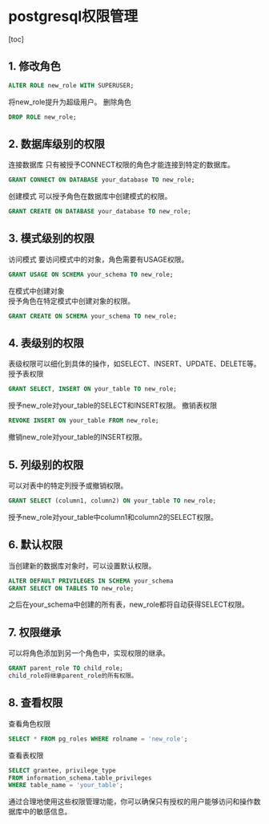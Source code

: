 
# postgresql权限管理

[toc]

## 1. 修改角色

```sql
ALTER ROLE new_role WITH SUPERUSER;
```
将new_role提升为超级用户。
删除角色
```sql
DROP ROLE new_role;
```

## 2. 数据库级别的权限

连接数据库
只有被授予CONNECT权限的角色才能连接到特定的数据库。
```sql
GRANT CONNECT ON DATABASE your_database TO new_role;
```
创建模式
可以授予角色在数据库中创建模式的权限。
```sql
GRANT CREATE ON DATABASE your_database TO new_role;
```
## 3. 模式级别的权限

访问模式
要访问模式中的对象，角色需要有USAGE权限。  
```sql
GRANT USAGE ON SCHEMA your_schema TO new_role;
```
在模式中创建对象  
授予角色在特定模式中创建对象的权限。  
```sql
GRANT CREATE ON SCHEMA your_schema TO new_role;
```

## 4. 表级别的权限

表级权限可以细化到具体的操作，如SELECT、INSERT、UPDATE、DELETE等。
授予表权限
```sql
GRANT SELECT, INSERT ON your_table TO new_role;
```

授予new_role对your_table的SELECT和INSERT权限。
撤销表权限
```sql
REVOKE INSERT ON your_table FROM new_role;
```
撤销new_role对your_table的INSERT权限。

## 5. 列级别的权限
可以对表中的特定列授予或撤销权限。
```sql
GRANT SELECT (column1, column2) ON your_table TO new_role;
```
授予new_role对your_table中column1和column2的SELECT权限。

## 6. 默认权限
当创建新的数据库对象时，可以设置默认权限。
```sql
ALTER DEFAULT PRIVILEGES IN SCHEMA your_schema
GRANT SELECT ON TABLES TO new_role;
```
之后在your_schema中创建的所有表，new_role都将自动获得SELECT权限。

## 7. 权限继承

可以将角色添加到另一个角色中，实现权限的继承。
```sql
GRANT parent_role TO child_role;
child_role将继承parent_role的所有权限。
```

## 8. 查看权限

查看角色权限
```sql
SELECT * FROM pg_roles WHERE rolname = 'new_role';
```

查看表权限
```sql
SELECT grantee, privilege_type
FROM information_schema.table_privileges
WHERE table_name = 'your_table';
```
通过合理地使用这些权限管理功能，你可以确保只有授权的用户能够访问和操作数据库中的敏感信息。